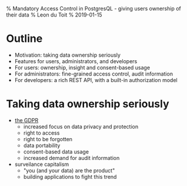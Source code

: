 % Mandatory Access Control in PostgresQL - giving users ownership of their data
% Leon du Toit
% 2019-01-15

# Outline

* Motivation: taking data ownership seriously
* Features for users, administrators, and developers
* For users: ownership, insight and consent-based usage
* For administrators: fine-grained access control, audit information
* For developers: a rich REST API, with a built-in authorization model

# Taking data ownership seriously

* [the GDPR](https://eugdpr.org/the-regulation/)
    * increased focus on data privacy and protection
    * right to access
    * right to be forgotten
    * data portability
    * consent-based data usage
    * increased demand for audit information
* surveilance capitalism
    * "you (and your data) are the product"
    * building applications to fight this trend
